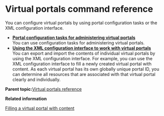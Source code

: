 # Virtual portals command reference 

You can configure virtual portals by using portal configuration tasks or the XML configuration interface.

-   **[Portal configuration tasks for administering virtual portals ](../admin-system/advp_cfgtsk.md)**  
You can use configuration tasks for administering virtual portals.
-   **[Using the XML configuration interface to work with virtual portals](../admin-system/advp_xml.md)**  
You can export and import the contents of individual virtual portals by using the XML configuration interface. For example, you can use the XML configuration interface to fill a newly created virtual portal with content. As each virtual portal has its own globally unique portal ID, you can determine all resources that are associated with that virtual portal clearly and individually.

**Parent topic:**[Virtual portals reference ](../admin-system/advpref.md)

**Related information**  


[Filling a virtual portal with content ](../admin-system/advp_tsk_fill_content.md)

